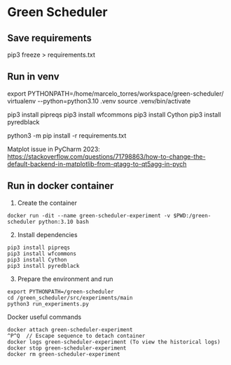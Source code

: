 # Green Scheduler

## Save requirements
pip3 freeze > requirements.txt

## Run in venv
export PYTHONPATH=/home/marcelo_torres/workspace/green-scheduler/
virtualenv --python=python3.10 .venv
source .venv/bin/activate

pip3 install pipreqs
pip3 install wfcommons
pip3 install Cython
pip3 install pyredblack

python3 -m pip install -r requirements.txt


Matplot issue in PyCharm 2023:
https://stackoverflow.com/questions/71798863/how-to-change-the-default-backend-in-matplotlib-from-qtagg-to-qt5agg-in-pych


## Run in docker container

1) Create the container
```shell
docker run -dit --name green-scheduler-experiment -v $PWD:/green-scheduler python:3.10 bash
```

2) Install dependencies
```shell
pip3 install pipreqs
pip3 install wfcommons
pip3 install Cython
pip3 install pyredblack
```

3) Prepare the environment and run
```shell
export PYTHONPATH=/green-scheduler
cd /green_scheduler/src/experiments/main
python3 run_experiments.py
```

Docker useful commands
```shell
docker attach green-scheduler-experiment
^P^Q  // Escape sequence to detach container
docker logs green-scheduler-experiment (To view the historical logs) 
docker stop green-scheduler-experiment
docker rm green-scheduler-experiment
```
